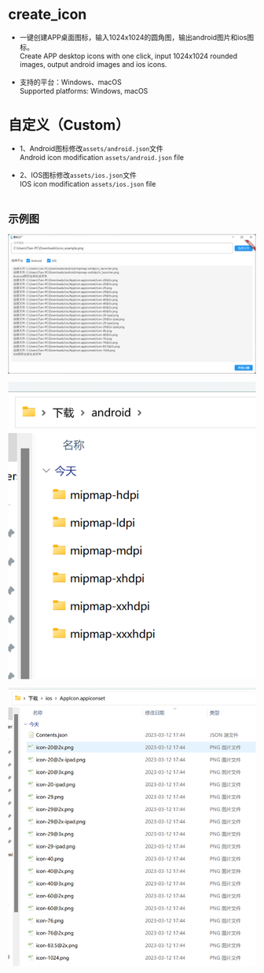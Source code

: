 # create_icon

* 一键创建APP桌面图标，输入1024x1024的圆角图，输出android图片和ios图标。<br>
Create APP desktop icons with one click, input 1024x1024 rounded images, output android images and ios icons.<br><br>
* 支持的平台：Windows、macOS  <br>
Supported platforms: Windows, macOS

# 自定义（Custom）

* 1、Android图标修改`assets/android.json`文件<br>
  Android icon modification `assets/android.json` file<br><br>
* 2、IOS图标修改`assets/ios.json`文件<br>
  IOS icon modification `assets/ios.json` file<br><br>

## 示例图

![img.png](img.png)

![img_1.png](img_1.png)

![img_2.png](img_2.png)